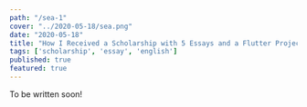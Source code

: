 ```yaml
---
path: "/sea-1"
cover: "../2020-05-18/sea.png"
date: "2020-05-18"
title: "How I Received a Scholarship with 5 Essays and a Flutter Project"
tags: ['scholarship', 'essay', 'english']
published: true
featured: true
---
```


To be written soon!